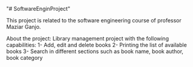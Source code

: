 
"# SoftwareEnginProject" 

This project is related to the software engineering course of professor Maziar Ganjo.

About the project: Library management project with the following capabilities:
1- Add, edit and delete books
2- Printing the list of available books
3- Search in different sections such as book name, book author, book category
